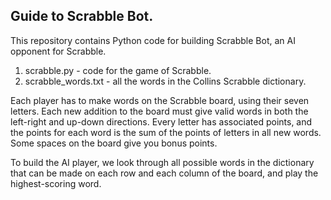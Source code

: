 
Guide to Scrabble Bot.
--------------------------------------

This repository contains Python code for building Scrabble Bot, an AI opponent for Scrabble.

1) scrabble.py - code for the game of Scrabble. 
2) scrabble_words.txt - all the words in the Collins Scrabble dictionary. 

Each player has to make words on the Scrabble board, using their seven letters. Each new addition to the board must give valid words in both the left-right and up-down directions. Every letter has associated points, and the points for each word is the sum of the points of letters in all new words. Some spaces on the board give you bonus points.

To build the AI player, we look through all possible words in the dictionary that can be made on each row and each column of the board, and play the highest-scoring word. 




